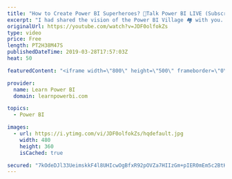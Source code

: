 ```yaml
---
title: "How to Create Power BI Superheroes? 🔴Talk Power BI LIVE (Subscribe & Join)"
excerpt: "I had shared the vision of the Power BI Village 🏘️ with you. Now I need your help in creating the masterplan for this village! 👉 Read More about the Power BI Village 🏘️ at https://www.linkedin.com/pulse/would-you-like-live-power-bi-village-avi-singh-powerbipro-/ ✅ Subscribe and click the 🔔 to join"
originalUrl: https://youtube.com/watch?v=JDF0olfokZs
type: video
price: Free
length: PT2H38M47S
publishedDateTime: 2019-03-28T17:57:03Z
heat: 50

featuredContent: "<iframe width=\"800\" height=\"500\" frameborder=\"0\" src=\"https://www.youtube.com/embed/JDF0olfokZs\" allow=\"accelerometer; autoplay; encrypted-media; gyroscope; picture-in-picture\" allowfullscreen></iframe>"

provider:
  name: Learn Power BI
  domain: learnpowerbi.com

topics:
  - Power BI

images:
  - url: https://i.ytimg.com/vi/JDF0olfokZs/hqdefault.jpg
    width: 480
    height: 360
    isCached: true

secured: "7kOdeDJl33UeimskkF4l8UHIcwOgBfxR92pOVZa7HIIzGm+pIER0mEm5c2BtKFaB4wWmr0tivt0EO8IbA15mzdqW1D415mihwa5L7GM9wvrT/8u1beqKBQn2ry8PObS2692bIVLfY9qf5WPvdlwio2cvpQHfH96aH2vQ+z3rs8KDkEi7LqpJjbzMubXbjfvb242Cf6/44wtMWpLWpNpUTdLEZw1MVGJZI9stZg8YJZwNkP6LYIp4xI03pIDap/HIR/W2q5AMcXVCfbw3EFahftT9iYG7wkKm6PbOZAf7ymsC3rfPIlNjT89CYm+pfa2hRHGZ+t4YmAS7XcYI5yMOvOoQ3NCrcSfziEmFrHTL5VCfR4KXiJ0Z3hwOtCOeSCeN22jqY9UPrILqgb6G7L8QooWKXptOpe8Gwbm1IfQfQq8=;QTOrh8du0dWygj1aVPMTdQ=="
---
```


